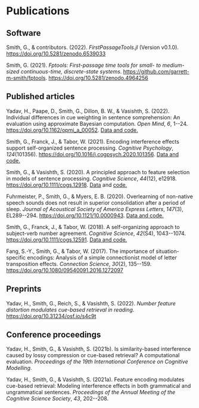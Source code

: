 # Publications

## Software

Smith, G., & contributors. (2022). *FirstPassageTools.jl* (Version
v0.1.0). <https://doi.org/10.5281/zenodo.6539033>

Smith, G. (2021). *Fptools: First-passage time tools for small- to
medium-sized continuous-time, discrete-state systems*.
https://github.com/garrett-m-smith/fptools.
<https://doi.org/10.5281/zenodo.4964256>

## Published articles

Yadav, H., Paape, D., Smith, G., Dillon, B. W., & Vasishth, S. (2022).
Individual differences in cue weighting in sentence somprehension: An
evaluation using approximate Bayesian computation. *Open Mind*, *6*,
1--24. <https://doi.org/10.1162/opmi_a_00052>. [Data and
code.](https://osf.io/3na9q/)

Smith, G., Franck, J., & Tabor, W. (2021). Encoding interference effects
support self-organized sentence processing. *Cognitive Psychology*,
*124*(101356). <https://doi.org/10.1016/j.cogpsych.2020.101356>. [Data
and code.](https://osf.io/hjrkn/)

Smith, G., & Vasishth, S. (2020). A principled approach to feature
selection in models of sentence processing. *Cognitive Science*,
*44*(12), e12918. <https://doi.org/10.1111/cogs.12918>.
[Data](https://osf.io/395xb/) and
[code.](https://github.com/smith-garrett/spec_context)

Fuhrmeister, P., Smith, G., & Myers, E. B. (2020). Overlearning of
non-native speech sounds does not result in superior consolidation after
a period of sleep. *Journal of Acoustical Society of America Express
Letters*, *147*(3), EL289--294. <https://doi.org/10.1121/10.0000943>.
[Data and code.](https://osf.io/hm24w/)

Smith, G., Franck, J., & Tabor, W. (2018). A self-organizing approach to
subject-verb number agreement. *Cognitive Science*, *42*(S4),
1043--1074. <https://doi.org/10.1111/cogs.12591>. [Data and
code.](https://github.com/smith-garrett/SmithFranckTabor2018)

Fang, S.-Y., Smith, G., & Tabor, W. (2017). The importance of
situation-specific encodings: Analysis of a simple connectionist model
of letter transposition effects. *Connection Science*, *30*(2),
135--159. <https://doi.org/10.1080/09540091.2016.1272097>

## Preprints

Yadav, H., Smith, G., Reich, S., & Vasishth, S. (2022). *Number feature
distortion modulates cue-based retrieval in reading*.
<https://doi.org/10.31234/osf.io/s4c9t>

## Conference proceedings

Yadav, H., Smith, G., & Vasishth, S. (2021b). Is similarity-based
interference caused by lossy compression or cue-based retrieval? A
computational evaluation. *Proceedings of the 19th International
Conference on Cognitive Modelling*.

Yadav, H., Smith, G., & Vasishth, S. (2021a). Feature encoding modulates
cue-based retrieval: Modeling interference effects in both grammatical
and ungrammatical sentences. *Proceedings of the Annual Meeting of the
Cognitive Science Society*, *43*, 202--208.

